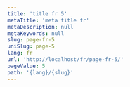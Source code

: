 ```yaml
---
title: 'title fr 5'
metaTitle: 'meta title fr'
metaDescription: null
metaKeywords: null
slug: page-fr-5
uniSlug: page-5
lang: fr
url: 'http://localhost/fr/page-fr-5/'
pageValue: 5
path: '{lang}/{slug}'
---
```

